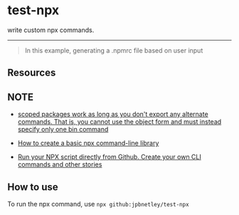 # test-npx
write custom npx commands.  
___
>In this example, generating a .npmrc file based on user input

## Resources

## NOTE
- [scoped packages work as long as you don't export any alternate commands. That is, you cannot use the object form and must instead specify only one bin command](https://stackoverflow.com/questions/58649531/running-npx-with-scoped-packages)

- [How to create a basic npx command-line library](https://dev.to/9zemian5/basic-npx-command-line-tool-45k4)
- [Run your NPX script directly from Github. Create your own CLI commands and other stories](https://dev.to/ipreda/run-your-npx-script-directly-from-github-create-your-own-cli-commands-and-other-stories-4pn3)


## How to use
To run the npx command, use `npx github:jpbnetley/test-npx`
